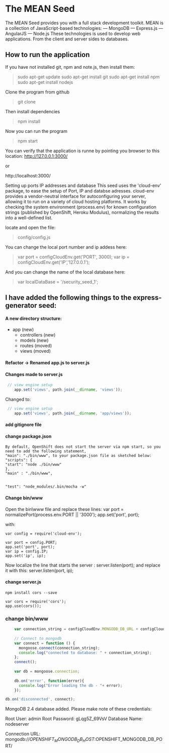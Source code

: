 # The MEAN Seed

The MEAN Seed provides you with a full stack development toolkit.
MEAN is a collection of JavaScript-based technologies:
 — MongoDB
 — Express.js
 — AngularJS
 — Node.js
These technologies is used to develop web applications. From the client and server sides to databases.


## How to run the application
If you have not installed git, npm and note.js, then install them:
> sudo apt-get update
> sudo apt-get install git
> sudo apt-get install npm
> sudo apt-get install nodejs

Clone the program from github
> git clone <url>

Then install dependencies
> npm install

Now you can run the program
> npm start


You can verify that the application is runne by pointing you browser to this location:
http://127.0.0.1:3000/

or

http://localhost:3000/


Setting up ports IP addresses and database
This seed uses the 'cloud-env' package, to ease the setup of Port, IP and databse adresses.
cloud-env provides a vendor-neutral interface for autoconfiguring your server, allowing it to run on a variety of cloud hosting platforms.
It works by checking the system environment (process.env) for known configuration strings (published by OpenShift, Heroku Modulus), normalizing the results into a well-defined list.

locate and open the file:
> config/config.js

You can change the local port number and ip addess here:
> var port = configCloudEnv.get('PORT', 3000);
> var ip = configCloudEnv.get('IP','127.0.0.1');

And you can change the name of the local database here:
> var localDataBase =  '/security_seed_1';



## I have added the following things to the express-generator seed:

#### A new directory structure:

- app (new)
    - controllers (new)
    - models (new)
    - routes (moved)
    - views (moved)


#### Refactor -> Renamed app.js to server.js

#### Changes made to server.js

```javascript
 // view engine setup
    app.set('views', path.join(__dirname, 'views'));
```

Changed to:
 
```javascript
 // view engine setup
    app.set('views', path.join(__dirname, 'app/views'));
```


#### add gitignore file

#### change package.json

    By default, OpenShift does not start the server via npm start, so you need to add the following statement,
    "main": "./bin/www", to your package.json file as sketched below:
    "scripts": {
    "start": "node ./bin/www"
    },
    "main" : "./bin/www",
    
    
    "test": "node_modules/.bin/mocha -w"

#### Change bin/www

Open the bin\www file and replace these lines:
var port = normalizePort(process.env.PORT || '3000');
app.set('port', port);

with:

    var config = require('cloud-env');
    
    var port = config.PORT;
    app.set('port', port);
    var ip = config.IP;
    app.set('ip', ip);

Now localize the line that starts the server : server.listen(port); and replace it with this:
server.listen(port, ip);


#### change server.js

    npm install cors --save
    
    var cors = require('cors');
    app.use(cors());

### change bin/www

```javascript
    var connection_string = configCloudEnv.MONGODB_DB_URL + configCloudEnv.get('APP_NAME', '/cs5610');
    
    // Connect to mongodb
    var connect = function () {
      mongoose.connect(connection_string);
      console.log("connected to database: " + connection_string);
    };
    connect();
    
    var db = mongoose.connection;
    
    db.on('error', function(error){
      console.log("Error loading the db - "+ error);
    });

db.on('disconnected', connect);
```


MongoDB 2.4 database added.  Please make note of these credentials:

   Root User:     admin
   Root Password: gLqg5Z_69VsV
   Database Name: nodeserver

Connection URL: mongodb://$OPENSHIFT_MONGODB_DB_HOST:$OPENSHIFT_MONGODB_DB_PORT/
